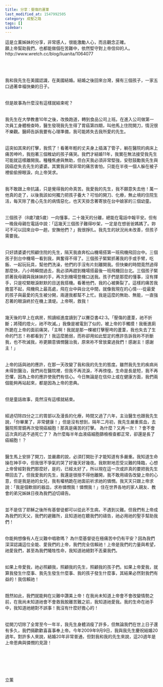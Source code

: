 ```yaml
---
title: 分享：壓傷的蘆葦
last_modified_at: 1547992505
category: 成聖之路
tags: []
sidebar: 
---
```


<p>這是立薰姊妹的分享，非常感人，很能激勵人心，而且觀念正確。<br/>願上帝幫助我們，也都能做個在苦難中，依然堅守對上帝信仰的人。<br/><!--more-->http://www.wretch.cc/blog/liuanita/1064077<br/><br/><br/><br/><br/>我和我先生在美國認識，在美國結婚。結婚之後回來台灣，擁有三個孩子，一家五口過著幸福快樂的日子。<br/><br/><br/>但是故事為什麼沒有這樣就結束呢？ <br/> <br/><br/>我先生在大學教書10年之後，改換跑道，轉到食品公司上班。在進入公司做第一次員工身體檢查時，醫生發現我先生得了胃癌第四期，叫他馬上住院開刀，情況很不樂觀。醫師告訴我要有心理準備，我可能將失去我所愛的先生。<br/><br/><br/>這突如其來的打擊，我慌了！看著年輕的丈夫身上插滿了管子，躺在醫院的病床上痛苦呻吟，我抱著三個稚幼的孩子痛哭。我們才結婚11年，我實在無法接受我先生可能就這樣離開我。種種焦慮與無助，但白天我必須非常堅強，安慰鼓勵我先生與因癌症失去先生的婆婆。其實我非常非常的痛苦害怕，只能在半夜一個人躲在被子裡偷偷擦眼淚，向上帝哭求。<br/> <br/><br/>我不敢跟上帝抗議，只是覺得我的命真苦。我愛我的先生，我不願意失去他！萬一他真的走了，以後我該如何獨力把孩子養大？可怕的開刀、化療，無止境的住院生活，每天除了擔心先生的病情惡化，也天天掛念著寄放在台中娘家的三個幼童。<br/> <br/><br/>三個孩子（8歲7歲5歲）一向懂事，二十幾天的分離，總能在電話中報平安。但有一晚我母親在電話中說：「這幾天三個孩子難得吵架，一定是在想爸爸媽媽了。妳可不可以回來台中一趟，安撫他們？」我很掙扎。我先生的狀況尚未改善，但孩子需要我。<br/><br/> <br/>只好請婆婆代照顧住院的先生，隔天我直奔松山機場搭第一班飛機飛回台中。三個孩子到台中機場一看到我，興奮得不得了。三個孩子緊緊抓著我的手或手臂，吃飯、一起玩玩具，幫他們洗澡，他們的手沒有片刻離開我。但快樂的時間竟然過得那麼快，八小時瞬間過去，我必須再趕到機場搭最後一班飛機回台北。三個孩子緊抓著我母親與我妹妹的手，再次到機場登機口送我。孩子們是那麼的懂事，沒有揮手，只是咬緊眼淚默默的目送我搭機。看著他們，我的心被撕裂了。這樣的痛苦我擔當不起，飛機飛上最高處，飛在台中與台北中間，就像我現在的心情---從最愛的孩子與最愛的先生被分開，兩邊我都幫不上忙。我是這麼的無助、無能，一直強忍著的眼淚終於在機上潰堤。上帝啊，救我！<br/> <br/><br/>幾天後的早上在病房，照讀經進度讀到了以賽亞書42:3。「壓傷的蘆葦，祂不折斷；將殘的燈火，祂不吹滅。」我像是被電到了似的，被上帝的手觸摸！我衝進廁所跪在上帝的面前痛哭，「主啊！我就是那一棵被打擊壓垮的蘆葦，我也失去了生命的鬥志！祢都看到了！我這麼脆弱，而祢卻用如此堅定的應許告訴我祢不折斷我，也不吹滅我，祢更願意憐憫醫治我，原來祢不曾放棄過我們！感謝主！感謝主！」<br/><br/> <br/>上帝的話與祂的應許，在那一天改變了我和我的先生的態度。雖然我先生的疾病尚未得到醫治，我們尚在醫院裡，但我不再流淚，不再徬徨。生命是長是短，我不再恐懼，因為上帝的應許使我們有信心。今日無論是在信仰上或在健康方面，我們兩個能夠再站起來，都是因為上帝的恩典。<br/><br/> <br/>但是童話故事，竟然沒有這樣就結束。<br/><br/><br/>經過切除四分之三的胃部以及漫長的化療，時間又過了六年，主治醫生也跟我先生說，「你畢業了，非常健康！」但是沒有想到，隔年二月初，我先生嚴重貧血，去醫院照胃鏡再次發現癌細胞！那真是痛苦的打擊。 為什麼？又再一次！？會不會這次真的逃不過死亡了？ 為什麼每半年血液癌細胞篩檢檢查都正常，卻還是長了癌細胞！？<br/> <br/><br/>醫生馬上安排了開刀，並嚴肅的說，必須打開肚子才能知道有多嚴重。我知道生命操在神手中，但我很不爭氣的哭了好幾天好幾夜。我默默地忍受災難的降臨，心想上帝曾經對我們那麼好，是的，已經太好了，所以現在這一次或許真的要把我先生帶回去了。但我愛我的先生，我還是很捨不得他離開，我不敢用禱告改變上帝的心意，但是我是祂的女兒，我有權柄跪在祂面前祈求祂的憐憫。我天天只跟上帝求說：「我是個軟弱的器皿，求祢憐憫我！憐憫我！」住在世界各地的家人親友、教會的弟兄姊妹日夜為我們迫切禱告。<br/> <br/><br/>並不是信了耶穌之後所有基督徒都可以從此不生病，不遇到災難。但我們有上帝成為我們的天父，我們的避難所，且知道祂在聽我們的禱告，祂必用祂的聖手幫助我們！<br/> <br/><br/>你能夠想像有人在災難中唱歌嗎？ 為什麼基督徒在極痛苦中仍有平安？因為我們深深認識這位全能、愛我們的上帝，我們完全信賴祂！上帝是我們的力量與希望，祂愛我們，甚至為我們犧牲性命，我知道祂絕對不丟棄我們。<br/> <br/><br/>如果上帝愛我，祂必照顧我，照顧我的先生，照顧我的孩子們。如果上帝愛我，就算我發生什麼事、我先生發生什麼事、我的孩子發生什麼事，其結果必然對我們有益的！我信賴祂！ <br/><br/> <br/>既然如此，我們就能夠在災難中讚美上帝！在我尚未知道上帝會不會改變情勢之前，在我尚未知道祂會不會救我脫離苦難之前，我知道祂愛我。我的生命在祂手中，我知道祂絕對不誤事！我沒有什麼好擔心的！<br/> <br/><br/>從開刀切除了全胃至今一年半，我先生身體消瘦了許多，但無論我們在世上日子還有多久，我們倆歡歡喜喜事奉上帝。今年2009年9月9日，我與我先生慶祝結婚20週年。對許多人來說，結婚20年非常普通，但對我和我的先生來說，這20週年是上帝恩典與憐憫的見證！<br/><br/> <br/><br/><br/><br/><br/>立薰<br/><br/><br/></p>